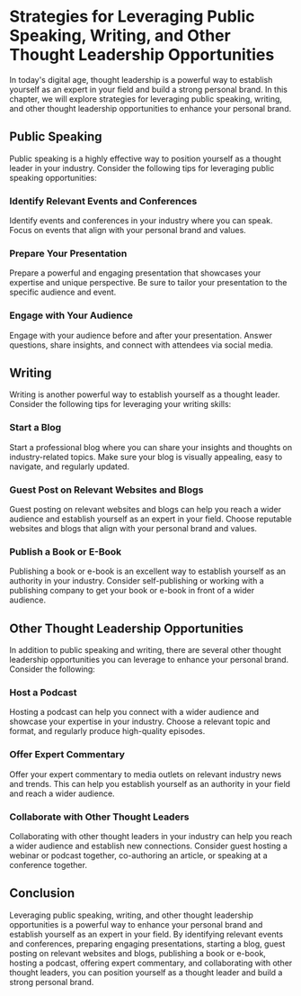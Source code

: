 Strategies for Leveraging Public Speaking, Writing, and Other Thought Leadership Opportunities
========================================================================================================================================

In today's digital age, thought leadership is a powerful way to establish yourself as an expert in your field and build a strong personal brand. In this chapter, we will explore strategies for leveraging public speaking, writing, and other thought leadership opportunities to enhance your personal brand.

Public Speaking
---------------

Public speaking is a highly effective way to position yourself as a thought leader in your industry. Consider the following tips for leveraging public speaking opportunities:

### Identify Relevant Events and Conferences

Identify events and conferences in your industry where you can speak. Focus on events that align with your personal brand and values.

### Prepare Your Presentation

Prepare a powerful and engaging presentation that showcases your expertise and unique perspective. Be sure to tailor your presentation to the specific audience and event.

### Engage with Your Audience

Engage with your audience before and after your presentation. Answer questions, share insights, and connect with attendees via social media.

Writing
-------

Writing is another powerful way to establish yourself as a thought leader. Consider the following tips for leveraging your writing skills:

### Start a Blog

Start a professional blog where you can share your insights and thoughts on industry-related topics. Make sure your blog is visually appealing, easy to navigate, and regularly updated.

### Guest Post on Relevant Websites and Blogs

Guest posting on relevant websites and blogs can help you reach a wider audience and establish yourself as an expert in your field. Choose reputable websites and blogs that align with your personal brand and values.

### Publish a Book or E-Book

Publishing a book or e-book is an excellent way to establish yourself as an authority in your industry. Consider self-publishing or working with a publishing company to get your book or e-book in front of a wider audience.

Other Thought Leadership Opportunities
--------------------------------------

In addition to public speaking and writing, there are several other thought leadership opportunities you can leverage to enhance your personal brand. Consider the following:

### Host a Podcast

Hosting a podcast can help you connect with a wider audience and showcase your expertise in your industry. Choose a relevant topic and format, and regularly produce high-quality episodes.

### Offer Expert Commentary

Offer your expert commentary to media outlets on relevant industry news and trends. This can help you establish yourself as an authority in your field and reach a wider audience.

### Collaborate with Other Thought Leaders

Collaborating with other thought leaders in your industry can help you reach a wider audience and establish new connections. Consider guest hosting a webinar or podcast together, co-authoring an article, or speaking at a conference together.

Conclusion
----------

Leveraging public speaking, writing, and other thought leadership opportunities is a powerful way to enhance your personal brand and establish yourself as an expert in your field. By identifying relevant events and conferences, preparing engaging presentations, starting a blog, guest posting on relevant websites and blogs, publishing a book or e-book, hosting a podcast, offering expert commentary, and collaborating with other thought leaders, you can position yourself as a thought leader and build a strong personal brand.
